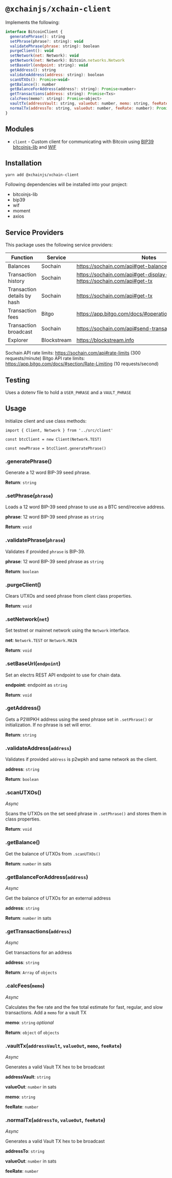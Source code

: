 # `@xchainjs/xchain-client`

Implements the following:

```javascript
interface BitcoinClient {
  generatePhrase(): string
  setPhrase(phrase?: string): void
  validatePhrase(phrase: string): boolean
  purgeClient(): void
  setNetwork(net: Network): void
  getNetwork(net: Network): Bitcoin.networks.Network
  setBaseUrl(endpoint: string): void
  getAddress(): string
  validateAddress(address: string): boolean
  scanUTXOs(): Promise<void>
  getBalance(): number
  getBalanceForAddress(address?: string): Promise<number>
  getTransactions(address: string): Promise<Txs>
  calcFees(memo?: string): Promise<object>
  vaultTx(addressVault: string, valueOut: number, memo: string, feeRate: number): Promise<string>
  normalTx(addressTo: string, valueOut: number, feeRate: number): Promise<string>
}
```

## Modules

- `client` - Custom client for communicating with Bitcoin using [BIP39](https://github.com/bitcoinjs/bip39) [bitcoinjs-lib](https://github.com/bitcoinjs/bitcoinjs-lib) and [WIF](https://github.com/bitcoinjs/wif)

## Installation

```
yarn add @xchainjs/xchain-client
```

Following dependencies will be installed into your project:

- bitcoinjs-lib
- bip39
- wif
- moment
- axios

## Service Providers

This package uses the following service providers:

| Function                    | Service     | Notes                                                                            |
| --------------------------- | ----------- | -------------------------------------------------------------------------------- |
| Balances                    | Sochain     | https://sochain.com/api#get-balance                                              |
| Transaction history         | Sochain     | https://sochain.com/api#get-display-data-address, https://sochain.com/api#get-tx |
| Transaction details by hash | Sochain     | https://sochain.com/api#get-tx                                                   |
| Transaction fees            | Bitgo       | https://app.bitgo.com/docs/#operation/v2.tx.getfeeestimate                       |
| Transaction broadcast       | Sochain     | https://sochain.com/api#send-transaction                                         |
| Explorer                    | Blockstream | https://blockstream.info                                                         |

Sochain API rate limits: https://sochain.com/api#rate-limits (300 requests/minute)
Bitgo API rate limits: https://app.bitgo.com/docs/#section/Rate-Limiting (10 requests/second)

## Testing

Uses a dotenv file to hold a `USER_PHRASE` and a `VAULT_PHRASE`

## Usage

Initialize client and use class methods:

```
import { Client, Network } from '../src/client'

const btcClient = new Client(Network.TEST)

const newPhrase = btcClient.generatePhrase()
```

### .generatePhrase()

Generate a 12 word BIP-39 seed phrase.

**Return**: `string`

### .setPhrase(`phrase`)

Loads a 12 word BIP-39 seed phrase to use as a BTC send/receive address.

**phrase**: 12 word BIP-39 seed phrase as `string`

**Return**: `void`

### .validatePhrase(`phrase`)

Validates if provided `phrase` is BIP-39.

**phrase**: 12 word BIP-39 seed phrase as `string`

**Return**: `boolean`

### .purgeClient()

Clears UTXOs and seed phrase from client class properties.

**Return**: `void`

### .setNetwork(`net`)

Set testnet or mainnet network using the `Network` interface.

**net**: `Network.TEST` or `Network.MAIN`

**Return**: `void` 

### .setBaseUrl(`endpoint`)

Set an electrs REST API endpoint to use for chain data.

**endpoint**: endpoint as `string`

**Return**: `void` 

### .getAddress()

Gets a P2WPKH address using the seed phrase set in `.setPhrase()` or initialization. If no phrase is set will error.

**Return**: `string` 

### .validateAddress(`address`)

Validates if provided `address` is p2wpkh and same network as the client.

**address**: `string`

**Return**: `boolean` 

### .scanUTXOs()

_Async_

Scans the UTXOs on the set seed phrase in `.setPhrase()` and stores them in class properties.

**Return**: `void` 

### .getBalance()

Get the balance of UTXOs from `.scanUTXOs()`

**Return**: `number` in sats

### .getBalanceForAddress(`address`)

_Async_ 

Get the balance of UTXOs for an external address

**address**: `string`

**Return**: `number` in sats 

### .getTransactions(`address`)

_Async_ 

Get transactions for an address

**address**: `string`

**Return**: `Array` of `objects` 

### .calcFees(`memo`)

_Async_ 

Calculates the fee rate and the fee total estimate for fast, regular, and slow transactions. Add a `memo` for a vault TX

**memo**: `string` _optional_

**Return**: `object` of `objects`

### .vaultTx(`addressVault`, `valueOut`, `memo`, `feeRate`)

_Async_ 

Generates a valid Vault TX hex to be broadcast

**addressVault**: `string`

**valueOut**: `number` in sats

**memo**: `string`

**feeRate**: `number`

### .normalTx(`addressTo`, `valueOut`, `feeRate`)

_Async_ 

Generates a valid Vault TX hex to be broadcast

**addressTo**: `string`

**valueOut**: `number` in sats

**feeRate**: `number`
